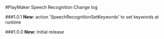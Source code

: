 #PlayMaker Speech Recognition Change log

###1.0.1
**New:**  action 'SpeechRecognitionSetKeywords' to set keywords at runtime

###1.0.0
**New:** Initial release

